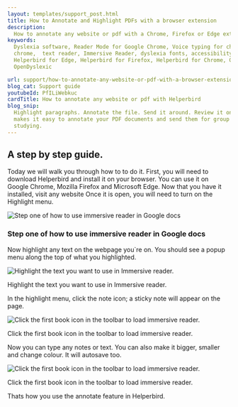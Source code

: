 ```yaml
---
layout: templates/support_post.html
title: How to Annotate and Highlight PDFs with a browser extension
description:
  How to annotate any website or pdf with a Chrome, Firefox or Edge extension. By Helperbird.
keywords:
  Dyslexia software, Reader Mode for Google Chrome, Voice typing for chrome, Text to speech for
  chrome,  text reader, Immersive Reader, dyslexia fonts, accessibility software, dyslexia software,
  Helperbird for Edge, Helperbird for Firefox, Helperbird for Chrome, Opendyslexic for Chrome,
  OpenDyslexic

url: support/how-to-annotate-any-website-or-pdf-with-a-browser-extension/
blog_cat: Support guide
youtubeId: PfILiWebkuc
cardTitle: How to annotate any website or pdf with Helperbird
blog_snip:
  Highlight paragraphs. Annotate the file. Send it around. Review it online. Learn how Helperbird
  makes it easy to annotate your PDF documents and send them for group review online and for
  studying.
---
```


## A step by step guide.

Today we will walk you through how to to do it. First, you will need to download Helperbird and
install it on your browser. You can use it on Google Chrome, Mozilla Firefox and Microsoft Edge. Now
that you have it installed, visit any website Once it is open, you will need to turn on the
Highlight menu.

![Step one of how to use immersive reader in Google docs](/assets/images/guide/annonations/make-sure-highlight-menu-is-on.png)

### Step one of how to use immersive reader in Google docs

Now highlight any text on the webpage you\`re on. You should see a popup menu along the top of what
you highlighted.

![Highlight the text you want to use in Immersive reader.](/assets/images/guide/annonations/highlight-the-text-you-want-use.png)

Highlight the text you want to use in Immersive reader.

In the highlight menu, click the note icon; a sticky note will appear on the page.

![Click the first book icon in the toolbar to load immersive reader.](/assets/images/guide/annonations/a-sticky-note-will-appear.png)

Click the first book icon in the toolbar to load immersive reader.

Now you can type any notes or text. You can also make it bigger, smaller and change colour. It will
autosave too.

![Click the first book icon in the toolbar to load immersive reader.](/assets/images/guide/annonations/you-can-change-the-color.png)

Click the first book icon in the toolbar to load immersive reader.

Thats how you use the annotate feature in Helperbird.
